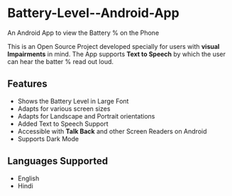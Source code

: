 # Battery-Level--Android-App
An Android App to view the Battery % on the Phone

This is an Open Source Project developed specially for users with **visual Impairments** in mind. The App supports __Text to Speech__ by which the user can hear the batter % read out loud.  
## Features
- Shows the Battery Level in Large Font
- Adapts for various screen sizes
- Adapts for Landscape and Portrait orientations
- Added Text to Speech Support
- Accessible with **Talk Back** and other Screen Readers on Android 
- Supports Dark Mode
## Languages Supported
- English 
- Hindi
